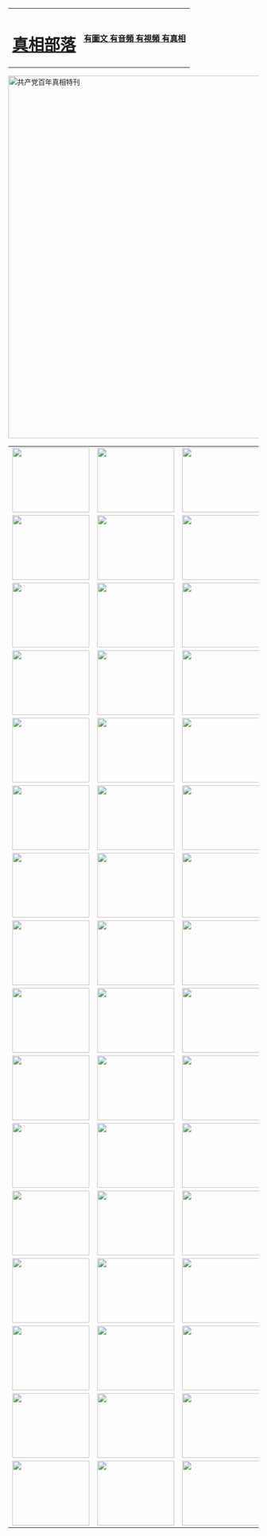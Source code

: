 <table>
<tr>

<td>
	<H1><a href="http://z55.step4dj.com/zx/">真相部落</a></H1>
</td>
<td>
	<H4><a href="http://z55.step4dj.com/zx/">有圖文 有音頻 有視頻 有真相</a></H4>
</td>
</tr>
</table>

 <div ><a href="http://z55.step4dj.com/zx/bngcd/"><img src="http://z55.step4dj.com/zx/bngcd/gcdbnzx.jpg" width="730"  border="0" alt="共产党百年真相特刊"></a></div>

<table>
<tr>
	<td><a href="http://31.cmyk-studio.com/xtr/107/"><img  src ="http://31.cmyk-studio.com/pic/2017/02/107.jpg" width="155px" height="130px"></a></td>
	<td><a href="http://31.cmyk-studio.com/xtr/829/"><img src ="http://31.cmyk-studio.com/pic/2017/02/829.jpg" width="155px" height="130px"></a></td>
	<td><a href="http://31.cmyk-studio.com/xtr/69/"><img  src ="http://31.cmyk-studio.com/pic/2017/02/69.jpg" width="155px" height="130px"></a></td>
	<td><a href="http://31.cmyk-studio.com/xtr/99/"><img  src ="http://31.cmyk-studio.com/pic/2017/02/99.jpg" width="155px" height="130px"></a></td>
</tr>
<tr>
	<td><a href="http://31.cmyk-studio.com/xtr/40/"><img  src ="http://31.cmyk-studio.com/pic/2017/02/40.jpg" width="155px" height="130px"></a></td>
	<td><a href="http://31.cmyk-studio.com/xtr/20/"><img  src ="http://31.cmyk-studio.com/pic/2017/02/20.jpg" width="155px" height="130px"></a></td>
	<td><a href="http://31.cmyk-studio.com/xtr/81/"><img  src ="http://31.cmyk-studio.com/pic/2017/02/81.jpg" width="155px" height="130px"></a></td>
	<td><a href="http://31.cmyk-studio.com/xtr/2/"><img  src ="http://31.cmyk-studio.com/pic/2017/02/2.jpg" width="155px" height="130px"></a></td>
</tr>
<tr>
	<td><a href="http://31.cmyk-studio.com/xtr/86/"><img  src ="http://31.cmyk-studio.com/pic/2017/02/86.jpg" width="155px" height="130px"></a></td>
	<td><a href="http://31.cmyk-studio.com/xtr/109/"><img  src ="http://31.cmyk-studio.com/pic/2017/02/109.jpg" width="155px" height="130px"></a></td>
	<td><a href="http://31.cmyk-studio.com/xtr/1378/"><img  src ="http://31.cmyk-studio.com/pic/2017/02/1378.jpg" width="155px" height="130px"></a></td>
	<td><a href="http://31.cmyk-studio.com/xtr/57/"><img  src ="http://31.cmyk-studio.com/pic/2017/02/57.jpg" width="155px" height="130px"></a></td>
</tr>
<tr>
	<td><a href="http://31.cmyk-studio.com/xtr/1219/"><img  src ="http://31.cmyk-studio.com/pic/2017/02/1219.jpg" width="155px" height="130px"></a></td>
	<td><a href="http://31.cmyk-studio.com/xtr/1220/"><img  src ="http://31.cmyk-studio.com/pic/2017/02/1220.jpg" width="155px" height="130px"></a></td>
	<td><a href="http://31.cmyk-studio.com/xtr/1221/"><img  src ="http://31.cmyk-studio.com/pic/2017/02/1221.jpg" width="155px" height="130px"></a></td>
	<td><a href="http://31.cmyk-studio.com/xtr/51/"><img  src ="http://31.cmyk-studio.com/pic/2017/02/51.jpg" width="155px" height="130px"></a></td>
</tr>
<tr>
	<td><a href="http://31.cmyk-studio.com/xtr/1055/"><img  src ="http://31.cmyk-studio.com/pic/2017/02/1055.jpg" width="155px" height="130px"></a></td>
	<td><a href="http://31.cmyk-studio.com/xtr/611/"><img  src ="http://31.cmyk-studio.com/pic/2017/02/611.jpg" width="155px" height="130px"></a></td>
	<td><a href="http://31.cmyk-studio.com/xtr/1121/"><img  src ="http://31.cmyk-studio.com/pic/2017/02/1121.jpg" width="155px" height="130px"></a></td>
	<td><a href="http://31.cmyk-studio.com/xtr/610/"><img  src ="http://31.cmyk-studio.com/pic/2017/02/610.jpg" width="155px" height="130px"></a></td>
</tr>
<tr>
	<td><a href="http://31.cmyk-studio.com/xtr/1128/"><img  src ="http://31.cmyk-studio.com/pic/2017/02/1128.jpg" width="155px" height="130px"></a></td>
	<td><a href="http://31.cmyk-studio.com/xtr/1395/"><img  src ="http://31.cmyk-studio.com/pic/2017/02/1406.jpg" width="155px" height="130px"></a></td>
	<td><a href="http://31.cmyk-studio.com/xtr/1407/"><img  src ="http://31.cmyk-studio.com/pic/2017/02/1407.jpg" width="155px" height="130px"></a></td>
	<td><a href="http://31.cmyk-studio.com/xtr/934/"><img  src ="http://31.cmyk-studio.com/pic/2017/02/934.jpg" width="155px" height="130px"></a></td>
</tr>
<tr>
	<td><a href="http://31.cmyk-studio.com/xtr/641/"><img  src ="http://31.cmyk-studio.com/pic/2017/02/641.jpg" width="155px" height="130px"></a></td>
	<td><a href="http://31.cmyk-studio.com/xtr/949/"><img  src ="http://31.cmyk-studio.com/pic/2017/02/949.jpg" width="155px" height="130px"></a></td>
	<td><a href="http://31.cmyk-studio.com/xtr/112/"><img  src ="http://31.cmyk-studio.com/pic/2017/02/112.jpg" width="155px" height="130px"></a></td>
	<td><a href="http://31.cmyk-studio.com/xtr/812/"><img  src ="http://31.cmyk-studio.com/pic/2017/02/812.jpg" width="155px" height="130px"></a></td>
</tr>
<tr>
	<td><a href="http://31.cmyk-studio.com/xtr/103/"><img  src ="http://31.cmyk-studio.com/pic/2017/02/103.jpg" width="155px" height="130px"></a></td>
	<td><a href="http://31.cmyk-studio.com/xtr/3/"><img  src ="http://31.cmyk-studio.com/pic/2017/02/3.jpg" width="155px" height="130px"></a></td>
	<td><A href="http://31.cmyk-studio.com/mp4/zx/2015/11/Lkmtt.mp4" target="_blank" title="蓮開滿天庭"><img  src="http://31.cmyk-studio.com/pic/2015/11/Lkmtt3480_jssor.jpg"  width="155px" height="130px"></A></td>
	<td><A href="http://31.cmyk-studio.com/mp4/zx/2015/11/2013513.mp4" target="_blank" title="飛旋的法輪"><img  src="http://31.cmyk-studio.com/pic/2015/11/falun480_jssor.jpg"  width="155px" height="130px"></A></td>
</tr>
<tr>
	<td><A href="http://31.cmyk-studio.com/mp4/zx/2015/11/NYParade.mp4" target="_blank" title="2004年4月10日法輪功紐約大遊行"><img  src="http://31.cmyk-studio.com/pic/2015/11/nyparade480_jssor.jpg"  width="155px" height="130px"></A></td>
	<td><A href="http://31.cmyk-studio.com/mp4/news617/2015/05/WEB_s28093.mp4" target="_blank" title="2015年世界法輪大法日特別報導"><img  src="http://31.cmyk-studio.com/pic/2015/11/p6752711a666997037_jssor.jpg"  width="155px" height="130px"></A></td>
	<td><A href="http://31.cmyk-studio.com/mp4/news829/2015/11/30211_326650.mp4" target="_blank" title="滄州綁架案連審四天 民眾抹淚稱審好人"><img  src="http://31.cmyk-studio.com/pic/2015/11/changzhou2480_jssor.jpg"  width="155px" height="130px"></A></td>
	<td><A href="http://31.cmyk-studio.com/mp4/mhph/2015/10/changzhou.mp4" target="_blank" title="滄州真相--獅城血淚"><img  src="http://31.cmyk-studio.com/pic/2015/11/changzhou480_jssor.jpg"  width="155px" height="130px"></A></td>
</tr>
<tr>
	<td><A href="http://31.cmyk-studio.com/mp4/mhjd/mhjd_55.mp4" target="_blank" title="正義律師與無罪辯護"><img  src="http://31.cmyk-studio.com/pic/2015/11/wzbh480_jssor.jpg"  width="155px" height="130px"></A></td>
	<td><A href="http://31.cmyk-studio.com/mp4/zx/2015/11/layerkcs.mp4" target="_blank" title="中國的良心--高智晟律師"><img  src="http://31.cmyk-studio.com/pic/2015/11/layerkcs2480_jssor.jpg"  width="155px" height="130px"></A></td>
	<td><A href="http://31.cmyk-studio.com/mp4/mhph/2015/10/szxl.mp4" target="_blank" title="神州血淚--北京、大慶、廣東、哈爾濱"><img  src="http://31.cmyk-studio.com/pic/2015/11/szxl480_jssor.jpg"  width="155px" height="130px"></A></td>
	<td><A href="http://31.cmyk-studio.com/mp4/zx/2015/11/TangShanFFXS.mp4" target="_blank" title="真相紀錄片：鳳凰新生"><img  src="http://31.cmyk-studio.com/pic/2015/11/fhxs2480_jssor.jpg"  width="155px" height="130px"></A></td>
</tr>
<tr>
	<td><A href="http://31.cmyk-studio.com/mp4/zx/2015/11/jidong.mp4" target="_blank" title="冀東監獄的罪惡"><img  src="http://31.cmyk-studio.com/pic/2015/11/jidong480_jssor.jpg"  width="155px" height="130px"></A></td>
	<td><A href="http://31.cmyk-studio.com/mp4/mhph/2015/10/tangshan.mp4" target="_blank" title="鳳凰血淚"><img  src="http://31.cmyk-studio.com/pic/2015/11/tangshan480_jssor.jpg"  width="155px" height="130px"></A>
					</div></td>
	<td>	<A href="http://31.cmyk-studio.com/mp4/mhph/2015/10/zfxtzxl.mp4" target="_blank" title="政法系統罪行錄--唐山篇"><img  src="http://31.cmyk-studio.com/pic/2015/11/zfxtzxl480_jssor.jpg"  width="155px" height="130px"></A></td>
	<td><A href="http://31.cmyk-studio.com/mp4/mhph/2015/10/QDBG.mp4" target="_blank" title="青島悲歌"><img  src="http://31.cmyk-studio.com/pic/2015/10/qdbg2480_jssor.jpg"  width="155px" height="130px"></A></td>
</tr>
<tr>
	<td><A href="http://31.cmyk-studio.com/mp4/mhph/2015/10/huludao.mp4" target="_blank" title="葫蘆島永恆的見證"><img  src="http://31.cmyk-studio.com/pic/2015/10/huludao480_jssor.jpg"  width="155px" height="130px"></A></td>
	<td><A href="http://31.cmyk-studio.com/mp4/mhph/2015/10/qbzx.mp4" target="_blank" title="湖畔泉邊聽真相-濟南泉城的傳奇"><img  src="http://31.cmyk-studio.com/pic/2015/10/hupan480_jssor.jpg"  width="155px" height="130px"></A></td>
	<td><A href="http://31.cmyk-studio.com/mp4/mhph/2015/10/baoding_dvd_v2.mp4" target="_blank" title="燕趙悲歌"><img  src="http://31.cmyk-studio.com/pic/2015/10/yzbg480_jssor.jpg"  width="155px" height="130px"></A></td>
	<td><A href="http://31.cmyk-studio.com/mp4/zx/2015/11/meihuashi_complete_ED2.0.mp4" target="_blank" title="梅花詩完整版"><img  src="http://31.cmyk-studio.com/pic/2015/11/mhs480_jssor.jpg"  width="155px" height="130px"></A></td>
</tr>
<tr>
	<td><A href="http://31.cmyk-studio.com/mp4/zx/2015/11/fengbei512k.mp4" target="_blank" title="豐碑"><img  src="http://31.cmyk-studio.com/pic/2015/11/fongbei480_jssor.jpg"  width="155px" height="130px"></A></td>
	<td><A href="http://31.cmyk-studio.com/mp4/zx/2015/11/fytdxComplete.mp4" target="_blank" title="風雨天地行全集"><img  src="http://31.cmyk-studio.com/pic/2015/11/fytdxWhite480_jssor.jpg"  width="155px" height="130px"></A></td>
	<td><A href="http://31.cmyk-studio.com/mp4/zx/2015/11/JianZheng.mp4" target="_blank" title="見證"><img  src="http://31.cmyk-studio.com/pic/2015/11/witness480_jssor.jpg"  width="155px" height="130px"></A></td>
	<td><A href="http://31.cmyk-studio.com/mp4/mhph/2015/10/hcym.mp4" target="_blank" title="紅朝陰謀"><img  src="http://31.cmyk-studio.com/pic/2015/10/hcym480_jssor.jpg"  width="155px" height="130px"></A></td>
</tr>
<tr>
	<td><A href="http://31.cmyk-studio.com/mp4/zx/2015/11/zfzxPalV3.mp4" target="_blank" title="是自焚還是騙局"><img  src="http://31.cmyk-studio.com/pic/2015/11/zfzx4805_jssor.jpg"  width="155px" height="130px"></A></td>
	<td><A href="http://31.cmyk-studio.com/mp4/zx/2015/11/lsdspMsyTd.mp4" target="_blank" title="歷史的審判"><img  src="http://31.cmyk-studio.com/pic/2015/11/lsdsp480_jssor.jpg"  width="155px" height="130px"></A></td>
	<td><A href="http://31.cmyk-studio.com/mp4/news886/2015/11/concat886.mp4" target="_blank" title="一周全球控告江澤民"><img  src="http://31.cmyk-studio.com/pic/2015/11/news886480_jssor.jpg"  width="155px" height="130px"></A></td>
	<td><A href="http://31.cmyk-studio.com/mp4/news1378/2014/08/CQSD_s0_e4_v2_i0-CQSD_4-video.mp4" target="_blank" title="歐洲的抉擇"><img  src="http://31.cmyk-studio.com/pic/2015/11/p5143421a564166643-ss_jssor.jpg"  width="155px" height="130px"></A></td>
</tr>
<tr>
	<td><A href="http://31.cmyk-studio.com/mp4/zx/2015/11/hk20150720parade.mp4" target="_blank" title="港法輪功反迫害大遊行 大陸遊客震撼"><img  src="http://31.cmyk-studio.com/pic/2015/11/281098-ss_jssor.jpg"  width="155px" height="130px"></A></td>
	<td><A href="http://31.cmyk-studio.com/mp4/zx/2015/11/20150720hkParade512k.mp4" target="_blank" title="香港法輪功720遊行聲援訴江潮"><img  src="http://31.cmyk-studio.com/pic/2015/11/2015720parade480_jssor.jpg"  width="155px" height="130px"></A></td>
	<td><A href="http://31.cmyk-studio.com/mp4/zx/2015/11/hktdc512.mp4" target="_blank" title="香港退黨潮"><img  src="http://31.cmyk-studio.com/pic/2015/11/hktdc480_jssor.jpg"  width="155px" height="130px"></A></td>
	<td><A href="http://31.cmyk-studio.com/mp4/news413/2015/11/concat413.mp4" target="_blank" title="本月退黨精選"><img  src="http://31.cmyk-studio.com/pic/2015/11/tuidang480_jssor.jpg"  width="155px" height="130px"></A></td>
</tr>
<tr>
	<td><A href="http://31.cmyk-studio.com/mp4/news823/2015/11/TSZG_British_1_QA_A_TSZG-61-1_XinHaoNianZuoZh_P617180.mp4" target="_blank" title="辛灝年：紀念《九評共產黨》發表十週年演講"><img  src="http://31.cmyk-studio.com/pic/2015/11/xhn9p10480_jssor.jpg"  width="155px" height="130px"></A></td>
	<td><A href="http://31.cmyk-studio.com/mp4/news57/2015/11/JPGCD8.mp4" target="_blank" title="【九評之八】評中國共產黨的邪教本質"><img  src="http://31.cmyk-studio.com/pic/2015/11/9pkcd8p480_jssor.jpg"  width="155px" height="130px"></A></td>
	<td><A href="http://31.cmyk-studio.com/mp4/other/kao.Chih.Sheng_story.mp4"  target="_blank" title="超越恐懼:高智晟的故事"				style="font-size:20px;"><img src="http://31.cmyk-studio.com/pic/2016/12/GZS201408070902.jpg"  width="155px" height="130px">
						</A></td>
	<td><A href="http://31.cmyk-studio.com/mp4/zx/2016/11/oh10yearsInv.mp4"  target="_blank" title="紀錄片《活摘 十年調查》完整版" style="font-size:20px;"><img src="http://31.cmyk-studio.com/pic/2016/11/10yearsOHinv.jpg"  width="155px" height="130px">
						</A></td>
</tr>
</table>


